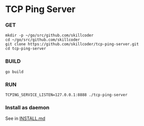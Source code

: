 # TCP Ping Server

### GET
```
mkdir -p ~/go/src/github.com/skillcoder
cd ~/go/src/github.com/skillcoder
git clone https://github.com/skillcoder/tcp-ping-server.git
cd tcp-ping-server
```

### BUILD
```
go build
```

### RUN
```
TCPING_SERVICE_LISTEN=127.0.0.1:8888 ./tcp-ping-server
```

### Install as daemon
See in [INSTALL.md](INSTALL.md)

